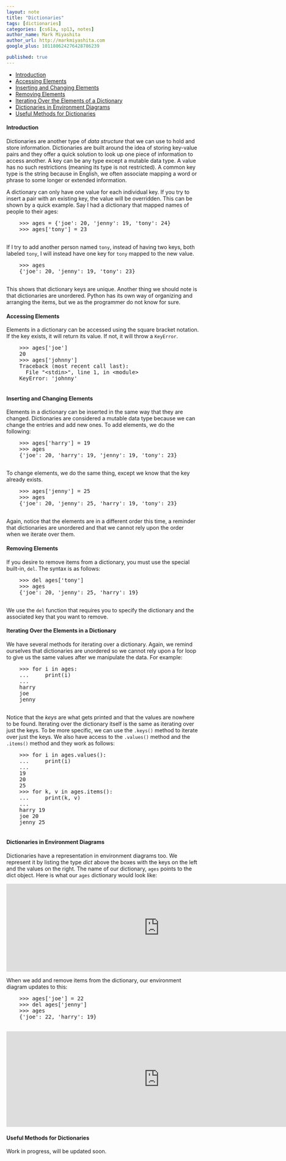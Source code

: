 ```yaml
---
layout: note
title: "Dictionaries"
tags: [dictionaries]
categories: [cs61a, sp13, notes]
author_name: Mark Miyashita
author_url: http://markmiyashita.com
google_plus: 101180624276428786239

published: true
---
```


- [Introduction](#introduction)
- [Accessing Elements](#accessing)
- [Inserting and Changing Elements](#changing)
- [Removing Elements](#removing)
- [Iterating Over the Elements of a Dictionary](#iterating)
- [Dictionaries in Environment Diagrams](#environments)
- [Useful Methods for Dictionaries](#extra)

<div id="introduction">
  <h4>Introduction</h4>
  <p>
    Dictionaries are another type of <i>data structure</i> that we can use to hold and store information. Dictionaries are built around the idea of storing key-value pairs and they offer a quick solution to look up one piece of information to access another. A key can be any type except a mutable data type. A value has no such restrictions (meaning its type is not restricted). A common key type is the string because in English, we often associate mapping a word or phrase to some longer or extended information.
  </p>
  
  <p>
    A dictionary can only have one value for each individual key. If you try to insert a pair with an existing key, the value will be overridden. This can be shown by a quick example. Say I had a dictionary that mapped names of people to their ages:
  </p>
  
  <pre class="brush: python;">
    >>> ages = {'joe': 20, 'jenny': 19, 'tony': 24}
    >>> ages['tony'] = 23
  </pre>
  
  <p>
    If I try to add another person named <code>tony</code>, instead of having two keys, both labeled <code>tony</code>, I will instead have one key for <code>tony</code> mapped to the new value.
  </p>
  
  <pre class="brush: python;">
    >>> ages
    {'joe': 20, 'jenny': 19, 'tony': 23}
  </pre>
  
  <p>
    This shows that dictionary keys are unique. Another thing we should note is that dictionaries are unordered. Python has its own way of organizing and arranging the items, but we as the programmer do not know for sure.
  </p>
</div>

<div id="accessing">
  <h4>Accessing Elements</h4>
  <p>
    Elements in a dictionary can be accessed using the square bracket notation. If the key exists, it will return its value. If not, it will throw a <code>KeyError</code>.
  </p>
  
  <pre class="brush: python;">
    >>> ages['joe']
    20
    >>> ages['johnny']
    Traceback (most recent call last):
      File "&lt;stdin&gt;", line 1, in &lt;module&gt;
    KeyError: 'johnny'
  </pre>
</div>

<div id="changing">
  <h4>Inserting and Changing Elements</h4>
  <p>
    Elements in a dictionary can be inserted in the same way that they are changed. Dictionaries are considered a mutable data type because we can change the entries and add new ones. To add elements, we do the following:
  </p>
  
  <pre class="brush: python;">
    >>> ages['harry'] = 19
    >>> ages
    {'joe': 20, 'harry': 19, 'jenny': 19, 'tony': 23}  
  </pre>
  
  <p>
    To change elements, we do the same thing, except we know that the key already exists.
  </p>
  
  <pre class="brush: python;">
    >>> ages['jenny'] = 25
    >>> ages
    {'joe': 20, 'jenny': 25, 'harry': 19, 'tony': 23}
  </pre>
  
  <p>
    Again, notice that the elements are in a different order this time, a reminder that dictionaries are unordered and that we cannot rely upon the order when we iterate over them.
  </p>
</div>

<div id="removing">
  <h4>Removing Elements</h4>
  <p>
    If you desire to remove items from a dictionary, you must use the special built-in, <code>del</code>. The syntax is as follows:
  </p>
  
  <pre class="brush: python;">
    >>> del ages['tony']
    >>> ages
    {'joe': 20, 'jenny': 25, 'harry': 19}
  </pre>
  
  <p>
    We use the <code>del</code> function that requires you to specify the dictionary and the associated key that you want to remove.
  </p>
</div>

<div id="iterating">
  <h4>Iterating Over the Elements in a Dictionary</h4>
  <p>
    We have several methods for iterating over a dictionary. Again, we remind ourselves that dictionaries are unordered so we cannot rely upon a for loop to give us the same values after we manipulate the data. For example:
  </p>
  
  <pre class="brush: python;">
    >>> for i in ages:
    ...     print(i)
    ...
    harry
    joe
    jenny
  </pre>
  
  <p>
    Notice that the <i>keys</i> are what gets printed and that the values are nowhere to be found. Iterating over the dictionary itself is the same as iterating over just the keys. To be more specific, we can use the <code>.keys()</code> method to iterate over just the keys. We also have access to the <code>.values()</code> method and the <code>.items()</code> method and they work as follows:
  </p>
  
  <pre class="brush: python;">
    >>> for i in ages.values():
    ...     print(i)
    ...
    19
    20
    25
    >>> for k, v in ages.items():
    ...     print(k, v)
    ...
    harry 19
    joe 20
    jenny 25
  </pre>
</div>

<div id="environments">
  <h4>Dictionaries in Environment Diagrams</h4>
  
  <p>
    Dictionaries have a representation in environment diagrams too. We represent it by listing the type <i>dict</i> above the boxes with the keys on the left and the values on the right. The name of our dictionary, <code>ages</code> points to the dict object. Here is what our <code>ages</code> dictionary would look like:
  </p>
  
  <p>
    <!--
    <img src="/public/images/dictionaries/environment_diagram_01.png" alt="An environment diagram that contains a dictionary.">
    -->
    <iframe width="800" height="230" frameborder="0" src="http://pythontutor.com/iframe-embed.html#code=ages+%3D+%7B'joe'+%3A+20,+'jenny'+%3A+25,+'harry'+%3A+19%7D&cumulative=false&heapPrimitives=false&drawParentPointers=false&textReferences=false&py=3&curInstr=1"> </iframe>
  </p>
  <p>
    When we add and remove items from the dictionary, our environment diagram updates to this:
  </p>
  
  <pre class="brush: python;">
    >>> ages['joe'] = 22
    >>> del ages['jenny']
    >>> ages
    {'joe': 22, 'harry': 19}
  </pre>
  
  <p>
    <!--
    <img src="/public/images/dictionaries/environment_diagram_02.png" alt="An updated environment diagram.">
    -->
    <iframe width="800" height="250" frameborder="0" src="http://pythontutor.com/iframe-embed.html#code=ages+%3D+%7B'joe'+%3A+20,+'jenny'+%3A+25,+'harry'+%3A+19%7D%0Aages%5B'joe'%5D+%3D+22%0Adel+ages%5B'jenny'%5D&cumulative=false&heapPrimitives=false&drawParentPointers=false&textReferences=false&py=3&curInstr=3"></iframe>
</div>

<div id="extra">
  <h4>Useful Methods for Dictionaries</h4>
  
  <p>
    Work in progress, will be updated soon.
  </p>
</div>
